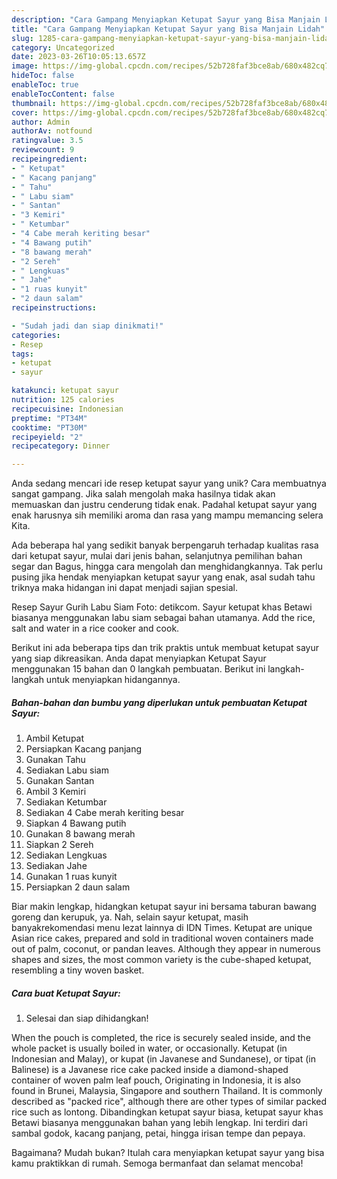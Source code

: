 ```yaml
---
description: "Cara Gampang Menyiapkan Ketupat Sayur yang Bisa Manjain Lidah"
title: "Cara Gampang Menyiapkan Ketupat Sayur yang Bisa Manjain Lidah"
slug: 1285-cara-gampang-menyiapkan-ketupat-sayur-yang-bisa-manjain-lidah
category: Uncategorized
date: 2023-03-26T10:05:13.657Z
image: https://img-global.cpcdn.com/recipes/52b728faf3bce8ab/680x482cq70/ketupat-sayur-foto-resep-utama.jpg
hideToc: false
enableToc: true
enableTocContent: false
thumbnail: https://img-global.cpcdn.com/recipes/52b728faf3bce8ab/680x482cq70/ketupat-sayur-foto-resep-utama.jpg
cover: https://img-global.cpcdn.com/recipes/52b728faf3bce8ab/680x482cq70/ketupat-sayur-foto-resep-utama.jpg
author: Admin
authorAv: notfound
ratingvalue: 3.5
reviewcount: 9
recipeingredient:
- " Ketupat"
- " Kacang panjang"
- " Tahu"
- " Labu siam"
- " Santan"
- "3 Kemiri"
- " Ketumbar"
- "4 Cabe merah keriting besar"
- "4 Bawang putih"
- "8 bawang merah"
- "2 Sereh"
- " Lengkuas"
- " Jahe"
- "1 ruas kunyit"
- "2 daun salam"
recipeinstructions:

- "Sudah jadi dan siap dinikmati!"
categories:
- Resep
tags:
- ketupat
- sayur

katakunci: ketupat sayur 
nutrition: 125 calories
recipecuisine: Indonesian
preptime: "PT34M"
cooktime: "PT30M"
recipeyield: "2"
recipecategory: Dinner

---
```





Anda sedang mencari ide resep ketupat sayur yang unik? Cara membuatnya sangat gampang. Jika salah mengolah maka hasilnya tidak akan memuaskan dan justru cenderung tidak enak. Padahal ketupat sayur yang enak harusnya sih memiliki aroma dan rasa yang mampu memancing selera Kita.





Ada beberapa hal yang sedikit banyak berpengaruh terhadap kualitas rasa dari ketupat sayur, mulai dari jenis bahan, selanjutnya pemilihan bahan segar dan Bagus, hingga cara mengolah dan menghidangkannya. Tak perlu pusing jika hendak menyiapkan ketupat sayur yang enak,      asal sudah tahu triknya maka hidangan ini dapat menjadi sajian spesial.














Resep Sayur Gurih Labu Siam Foto: detikcom. Sayur ketupat khas Betawi biasanya menggunakan labu siam sebagai bahan utamanya. Add the rice, salt and water in a rice cooker and cook.






Berikut ini ada beberapa tips dan trik praktis untuk membuat ketupat sayur yang siap dikreasikan. Anda dapat menyiapkan Ketupat Sayur menggunakan 15 bahan dan 0 langkah pembuatan. Berikut ini langkah-langkah untuk menyiapkan hidangannya.

<!--inarticleads1-->

##### Bahan-bahan dan bumbu yang diperlukan untuk pembuatan Ketupat Sayur:

1. Ambil  Ketupat
1. Persiapkan  Kacang panjang
1. Gunakan  Tahu
1. Sediakan  Labu siam
1. Gunakan  Santan
1. Ambil 3 Kemiri
1. Sediakan  Ketumbar
1. Sediakan 4 Cabe merah keriting besar
1. Siapkan 4 Bawang putih
1. Gunakan 8 bawang merah
1. Siapkan 2 Sereh
1. Sediakan  Lengkuas
1. Sediakan  Jahe
1. Gunakan 1 ruas kunyit
1. Persiapkan 2 daun salam


Biar makin lengkap, hidangkan ketupat sayur ini bersama taburan bawang goreng dan kerupuk, ya. Nah, selain sayur ketupat, masih banyakrekomendasi menu lezat lainnya di IDN Times. Ketupat are unique Asian rice cakes, prepared and sold in traditional woven containers made out of palm, coconut, or pandan leaves. Although they appear in numerous shapes and sizes, the most common variety is the cube-shaped ketupat, resembling a tiny woven basket. 

<!--inarticleads2-->

##### Cara buat Ketupat Sayur:


1. Selesai dan siap dihidangkan!

When the pouch is completed, the rice is securely sealed inside, and the whole packet is usually boiled in water, or occasionally. Ketupat (in Indonesian and Malay), or kupat (in Javanese and Sundanese), or tipat (in Balinese) is a Javanese rice cake packed inside a diamond-shaped container of woven palm leaf pouch, Originating in Indonesia, it is also found in Brunei, Malaysia, Singapore and southern Thailand. It is commonly described as &#34;packed rice&#34;, although there are other types of similar packed rice such as lontong. Dibandingkan ketupat sayur biasa, ketupat sayur khas Betawi biasanya menggunakan bahan yang lebih lengkap. Ini terdiri dari sambal godok, kacang panjang, petai, hingga irisan tempe dan pepaya. 

Bagaimana? Mudah bukan? Itulah cara menyiapkan ketupat sayur yang bisa kamu praktikkan di rumah. Semoga bermanfaat dan selamat mencoba!
